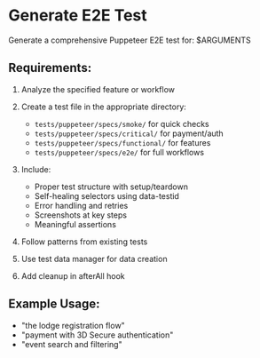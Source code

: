# Generate E2E Test

Generate a comprehensive Puppeteer E2E test for: $ARGUMENTS

## Requirements:
1. Analyze the specified feature or workflow
2. Create a test file in the appropriate directory:
   - `tests/puppeteer/specs/smoke/` for quick checks
   - `tests/puppeteer/specs/critical/` for payment/auth
   - `tests/puppeteer/specs/functional/` for features
   - `tests/puppeteer/specs/e2e/` for full workflows

3. Include:
   - Proper test structure with setup/teardown
   - Self-healing selectors using data-testid
   - Error handling and retries
   - Screenshots at key steps
   - Meaningful assertions

4. Follow patterns from existing tests
5. Use test data manager for data creation
6. Add cleanup in afterAll hook

## Example Usage:
- "the lodge registration flow"
- "payment with 3D Secure authentication"
- "event search and filtering"